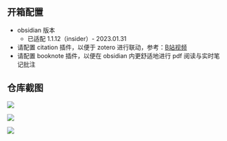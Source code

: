 ## 开箱配置
- obsidian 版本
  - 已适配 1.1.12（insider）- 2023.01.31
- 请配置 citation 插件，以便于 zotero 进行联动，参考：[B站视频](https://www.bilibili.com/video/BV1W24y1Y7is/?spm_id_from=333.999.list.card_archive.click)
- 请配置 booknote 插件，以便在 obsidian 内更舒适地进行 pdf 阅读与实时笔记批注 


## 仓库截图

![](https://github.com/wuzhen97/obsidian-vault/blob/master/zob_attach/Pasted%20image%2020230130164229.png)

![](https://github.com/wuzhen97/obsidian-vault/blob/master/zob_attach/Pasted%20image%2020230130164159.png)


![](https://github.com/wuzhen97/obsidian-vault/blob/master/zob_attach/Pasted%20image%2020230130164731.png)
